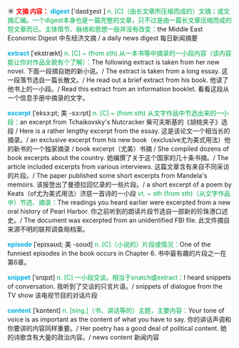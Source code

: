 ☀ <font color="red">**文摘 内容：**</font>
<font color="sky blue">**digest**</font> ['daɪdʒest ] 
<font color="#00b050">n. [C]（由长文章所压缩而成的）文摘；或文摘汇编。一个digest本身也是一篇完整的文章，只不过是由一篇长文章压缩而成的短文章而已。主体情节、脉络和思想一般并没有改变：</font>the Middle East Economic Digest 中东经济文摘 / a daily news digest 每日新闻摘要
           
<font color="sky blue">**extract**</font> [ˈekstrækt]
<font color="#00b050">n. [C] ~ (from sth) 从一本书等中摘录的一小段内容（该内容能让你对作品全貌有个了解）：</font>The following extract is taken from her new novel. 下面一段摘自她的新小说。/ The extract is taken from a long essay. 这一段落节选自一篇长散文。/ He read out a brief extract from his book. 他读了他书上的一小段。/ Read this extract from an information booklet. 看看这段从一个信息手册中摘录的文字。
                      
<font color="sky blue">**excerpt**</font> [ˈeksɜ:pt; 美 -sɜ:rpt]
<font color="#00b050">n. [C] ~ (from sth) 从文字作品中节选出来的一小段：</font>an excerpt from Tchaikovsky's Nutcracker 柴可夫斯基的《胡桃夹子》选段 / Here is a rather lengthy excerpt from the essay. 这是该论文一个相当长的摘录。/ an exclusive excerpt from his new book（exclusive尤为美式用法）他的新书的一个独家摘录 / book excerpt（尤美）书摘 / She compiled dozens of book excerpts about the country. 她编撰了关于这个国家的几十条书摘。/ The article included excerpts from various interviews. 这篇文章含有来自不同采访的片段。/ The paper published some short excerpts from Mandela's memoirs. 该报登出了曼德拉回忆录的一些片段。/ a short excerpt of a poem by Keats（of尤为美式用法）济慈一首诗的一小段 <font color="#00b050">vt. ~ sth (from sth)（从文字作品中）节选、摘录：</font>The readings you heard earlier were excerpted from a new oral history of Pearl Harbor. 你之前听到的朗读片段节选自一部新的珍珠港口述史。/ The document was excerpted from an unidentified FBI file. 此文件摘自来源不明的联邦调查局档案。

<font color="sky blue">**episode**</font> [ˈepɪsəʊd; 美 -soʊd]
<font color="#00b050">n. [C]（小说的）片段或情况：</font>One of the funniest episodes in the book occurs in Chapter 6. 书中最有趣的片段之一在第6章。
           
<font color="sky blue">**snippet**</font> [ˈsnɪpɪt]
<font color="#00b050">n. [C] 一小段交谈。相当于snatch或extract：</font>I heard snippets of conversation. 我听到了交谈的只言片语。/ snippets of dialogue from the TV show 该电视节目的对话片段

<font color="sky blue">**content**</font> [ˈkɒntent] 
<font color="#00b050">n. [sing.]（书、讲话等的）主题，主要内容：</font>Your tone of voice is as important as the content of what you have to say. 你的讲话声调和你要讲的内容同样重要。/ Her poetry has a good deal of political content. 她的诗歌含有大量的政治内容。/ news content 新闻内容 
